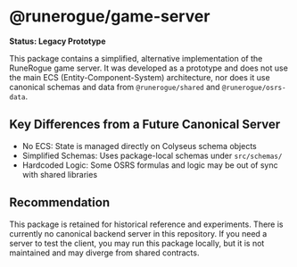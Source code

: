 # @runerogue/game-server

**Status: Legacy Prototype**

This package contains a simplified, alternative implementation of the RuneRogue game server. It was developed as a prototype and does not use the main ECS (Entity-Component-System) architecture, nor does it use canonical schemas and data from `@runerogue/shared` and `@runerogue/osrs-data`.

## Key Differences from a Future Canonical Server

- No ECS: State is managed directly on Colyseus schema objects
- Simplified Schemas: Uses package-local schemas under `src/schemas/`
- Hardcoded Logic: Some OSRS formulas and logic may be out of sync with shared libraries

## Recommendation

This package is retained for historical reference and experiments. There is currently no canonical backend server in this repository. If you need a server to test the client, you may run this package locally, but it is not maintained and may diverge from shared contracts.
